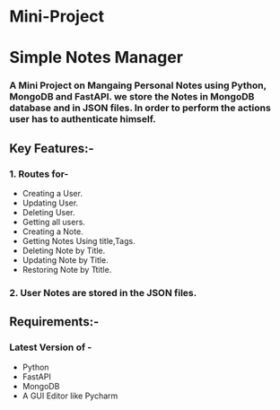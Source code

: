 # Mini-Project
# Simple Notes Manager
### A Mini Project on Mangaing Personal Notes using Python, MongoDB and FastAPI. we store the Notes in MongoDB database and in JSON files. In order to perform the actions user has to authenticate himself.

## Key Features:-
### 1. Routes for-
* Creating a User.
* Updating User.
* Deleting User.
* Getting all users.
* Creating a Note.
* Getting Notes Using title,Tags.
* Deleting Note by Title.
* Updating Note by Title.
* Restoring Note by Ttitle.
### 2. User Notes are stored in the JSON files.

## Requirements:-
### Latest Version of -
* Python
* FastAPI
* MongoDB
* A GUI Editor like Pycharm 
